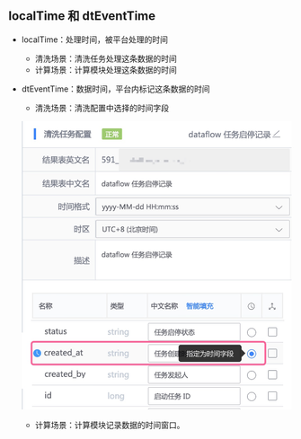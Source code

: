 ## localTime  和 dtEventTime

- localTime：处理时间，被平台处理的时间
    - 清洗场景：清洗任务处理这条数据的时间
    - 计算场景：计算模块处理这条数据的时间
- dtEventTime：数据时间，平台内标记这条数据的时间
    - 清洗场景：清洗配置中选择的时间字段

    ![-w479](media/15839995828264.jpg)
    
    - 计算场景：计算模块记录数据的时间窗口。

